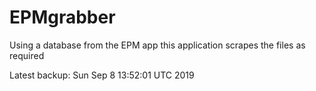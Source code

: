 # EPMgrabber
Using a database from the EPM app this application scrapes the files as required


Latest backup: Sun Sep 8 13:52:01 UTC 2019
